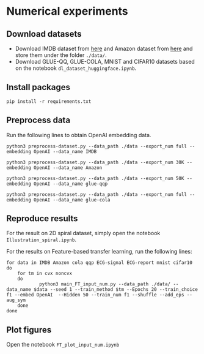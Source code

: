 # Numerical experiments

## Download datasets
- Download IMDB dataset from [here](https://www.kaggle.com/datasets/lakshmi25npathi/imdb-dataset-of-50k-movie-reviews/) and Amazon dataset from [here](https://huggingface.co/datasets/amazon_polarity) and store them under the folder `./data/`.
- Download GLUE-QQ, GLUE-COLA, MNIST and CIFAR10 datasets based on the notebook `dl_dataset_huggingface.ipynb`.

## Install packages

```
pip install -r requirements.txt
```

## Preprocess data
Run the following lines to obtain OpenAI embedding data.

```
python3 preprocess-dataset.py --data_path ./data --export_num full --embedding OpenAI --data_name IMDB

python3 preprocess-dataset.py --data_path ./data --export_num 30K --embedding OpenAI --data_name Amazon

python3 preprocess-dataset.py --data_path ./data --export_num 50K --embedding OpenAI --data_name glue-qqp

python3 preprocess-dataset.py --data_path ./data --export_num full --embedding OpenAI --data_name glue-cola
```

## Reproduce results

For the result on 2D spiral dataset, simply open the notebook `Illustration_spiral.ipynb`.

For the results on Feature-based transfer learning, run the following lines:

```
for data in IMDB Amazon cola qqp ECG-signal ECG-report mnist cifar10
do
    for tm in cvx noncvx
    do
            python3 main_FT_input_num.py --data_path ./data/ --data_name $data --seed 1 --train_method $tm --Epochs 20 --train_choice f1 --embed OpenAI  --Hidden 50 --train_num f1 --shuffle --add_eps --aug_sym        
    done
done

```

## Plot figures

Open the notebook `FT_plot_input_num.ipynb`